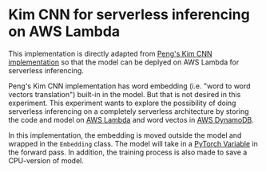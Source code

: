 # Kim CNN for serverless inferencing on AWS Lambda

This implementation is directly adapted from [Peng's Kim CNN implementation](https://github.com/castorini/Castor/tree/master/kim_cnn) so that the model can be deplyed on AWS Lambda for serverless inferencing.

Peng's Kim CNN implementation has word embedding (i.e. "word to word vectors translation") built-in in the model. But that is not desired in this experiment. This experiment wants to explore the possibility of doing serverless inferencing on a completely serverless architecture by storing the code and model on [AWS Lambda](https://aws.amazon.com/lambda/) and word vectos in [AWS DynamoDB](https://aws.amazon.com/dynamodb/).

In this implementation, the embedding is moved outside the model and wrapped in the `Embedding` class. The model will take in a [PyTorch Variable](http://pytorch.org/tutorials/beginner/examples_autograd/two_layer_net_autograd.html) in the forward pass. In addition, the training process is also made to save a CPU-version of model.
